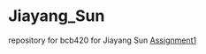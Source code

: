 # Jiayang_Sun
repository for bcb420 for Jiayang Sun
[Assignment1](file:///Users/jiayang/Documents/BCB420/BCB420_Assignment_1.html)
